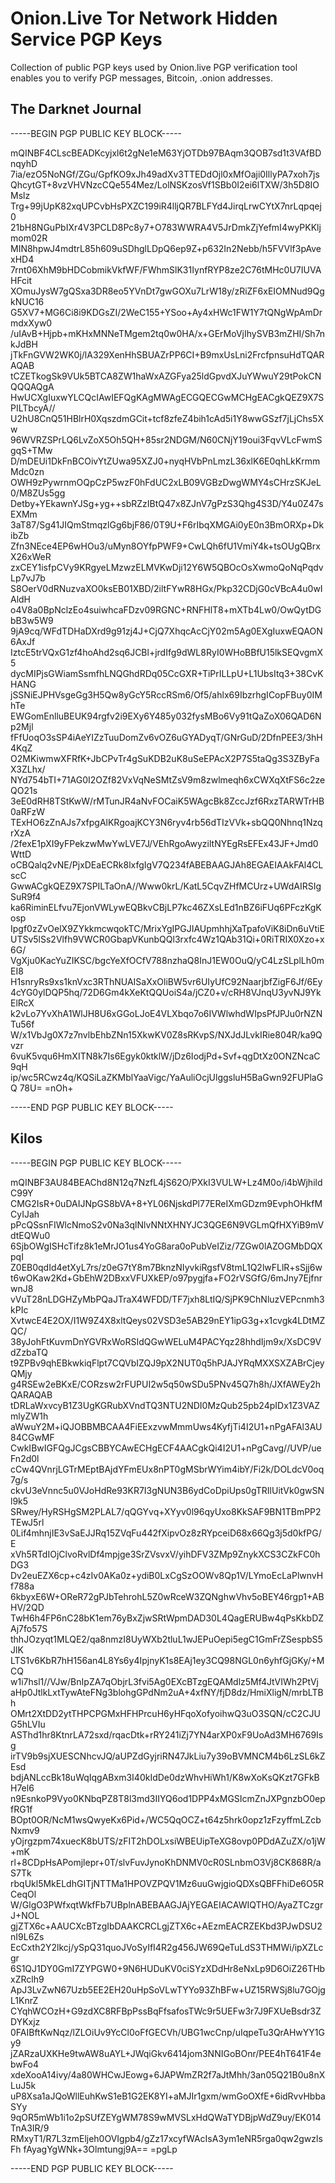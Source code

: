 # Onion.Live Tor Network Hidden Service PGP Keys
Collection of public PGP keys used by Onion.live PGP verification tool enables you to verify PGP messages, Bitcoin, .onion addresses.
## The Darknet Journal
-----BEGIN PGP PUBLIC KEY BLOCK-----

mQINBF4CLscBEADKcyjxl6t2gNe1eM63YjOTDb97BAqm3QOB7sd1t3VAfBDnqyhD
7ia/ezO5NoNGf/ZGu/GpfKO9xJh49adXv3TTEDdOjl0xMfOaji0IllyPA7xoh7js
QhcytGT+8vzVHVNzcCQe554Mez/LolNSKzosVf1SBb0I2ei6lTXW/3h5D8IOMslz
Trg+99jUpK82xqUPCvbHsPXZC199iR4lljQR7BLFYd4JirqLrwCYtX7nrLqpqej0
21bH8NGuPbIXr4V3PCLD8Pc8y7+O783WWRA4V5JrDmkZjYefmI4wyPKKljmom02R
MIN8hpwJ4mdtrL85h609uSDhglLDpQ6ep9Z+p632In2Nebb/h5FVVlf3pAvexHD4
7rnt06XhM9bHDCobmikVkfWF/FWhmSlK31IynfRYP8ze2C76tMHc0U7IUVAHFcit
XOmuJysW7gQSxa3DR8eo5YVnDt7gwGOXu7LrW18y/zRiZF6xEIOMNud9QgkNUC16
G5XV7+MG6Ci8i9KDGsZI/2WeC155+YSoo+Ay4xHWc1FW1Y7tQNgWpAmDrmdxXyw0
/uIAvB+Hjpb+mKHxMNNeTMgem2tq0w0HA/x+GErMoVjIhySVB3mZHI/Sh7nkJdBH
jTkFnGVW2WK0j/lA329XenHhSBUAZrPP6CI+B9mxUsLni2FrcfpnsuHdTQARAQAB
tCZETkogSk9VUk5BTCA8ZW1haWxAZGFya25ldGpvdXJuYWwuY29tPokCNQQQAQgA
HwUCXgIuxwYLCQcIAwIEFQgKAgMWAgECGQECGwMCHgEACgkQEZ9X7SPILTbcyA//
U2hU8CnQ51HBlrH0XqszdmGCit+tcf8zfeZ4bih1cAd5i1Y8wwGSzf7jLjChs5Xw
96WVRZSPrLQ6LvZoX5Oh5QH+85sr2NDGM/N60CNjY19oui3FqvVLcFwmSgqS+TMw
D/mDEUi1DkFnBCOivYtZUwa95XZJ0+nyqHVbPnLmzL36xlK6E0qhLkKrmmMdc0zn
OWH9zPywrnmOQpCzP5wzF0hFdUC2xLB09VGBzDwgWMY4sCHrzSKJeL0/M8ZUs5gg
Detby+YEkawnYJSg+yg++sbRZzIBtQ47x8ZJnV7gPzS3Qhg4S3D/Y4u0Z47sEXMm
3aT87/Sg41JIQmStmqzlGg6bjF86/0T9U+F6rIbqXMGAi0yE0n3BmORXp+DkibZb
Zfn3NEce4EP6wHOu3/uMyn8OYfpPWF9+CwLQh6fU1VmiY4k+tsOUgQBrxX26xWeR
zxCEY1isfpCVy9KRgyeLMzwzELMVKwDji12Y6W5QBOcOsXwmoQoNqPqdvLp7vJ7b
S8OerV0dRNuzvaXO0ksEB01XBD/2iltFYwR8HGx/Pkp32CDjG0cVBcA4u0wIAldH
o4V8a0BpNclzEo4suiwhcaFDzv09RGNC+RNFHlT8+mXTb4Lw0/OwQytDGbB3w5W9
9jA9cq/WFdTDHaDXrd9g91zj4J+CjQ7XhqcAcCjY02m5Ag0EXgIuxwEQAON6AxJf
IztcE5trVQxG1zf4hoAhd2sq6JCBl+jrdIfg9dWL8RyI0WHoBBfU15lkSEQvgmX5
dycMIPjsGWiamSsmfhLNQGhdRDq05CcGXR+TiPrILLpU+L1UbsItq3+38CvKHANG
jSSNiEJPHVsgeGg3H5Qw8yGcY5RccRSm6/Of5/ahlx69IbzrhgICopFBuy0IMhTe
EWGomEnlluBEUK94rgfv2i9EXy6Y485y032fysMBo6Vy91tQaZoX06QAD6Np2Mjl
fFfUoqO3sSP4iAeYIZzTuuDomZv6vOZ6uGYADyqT/GNrGuD/2DfnPEE3/3hH4KqZ
O2MKiwmwXFRfK+JbCPvTr4gSuKDB2uK8uSeEPAcX2P7S5taQg3S3ZByFaX3ZLhx/
NYd754bTI+71AG0I2OZf82VxVqNeSMtZsV9m8zwlmeqh6xCWXqXtFS6c2zeQO21s
3eE0dRH8TStKwW/rMTunJR4aNvFOCaiK5WAgcBk8ZccJzf6RxzTARWTrHB0aRFzW
TExHO6zZnAJs7xfpgAlKRgoajKCY3N6ryv4rb56dTIzVVk+sbQQ0Nhnq1NzqrXzA
/2fexE1pXI9yFPekzwMwYwLVE7J/VEhRgoAwyziltNYEgRsEFEx43JF+Jmd0WttD
oCBQalq2vNE/PjxDEaECRk8lxfgIgV7Q234fABEBAAGJAh8EGAEIAAkFAl4CLscC
GwwACgkQEZ9X7SPILTaOnA//Www0krL/KatL5CqvZHfMCUrz+UWdAIRSIgSuR9f4
ka6RiminELfvu7EjonVWLywEQBkvCBjLP7kc46ZXsLEd1nBZ6iFUq6PFczKgKosp
Ipgf0zZvOelX9ZYkkmcwqokTC/MrixYgIPGJIAUpmhhjXaTpafoViK8iDn6uVtiE
UTSv5lSs2Vlfh9VWCR0GbapVKunbQQl3rxfc4Wz1QAb31Qi+0RiTRIX0Xzo+x6G/
VgXju0KacYuZIKSC/bgcYeXfOCfV788nzhaQ8InJ1EW0OuQ/yC4LzSLplLh0mEI8
H1snryRs9xs1knVxc3RThNUAISaXxOliBW5vr6UIyUfC92NaarjbfZigF6Jf/6Ey
4cYG0ylDQP5hq/72D6Gm4kXeKtQQUoiS4a/jCZ0+v/cRH8VJnqU3yvNJ9YkElRcX
k2vLo7YvXhA1WlJH8U6xGGoLJoE4VLXbqo7o6IVWlwhdWIpsPfJPJu0rNZNTu56f
W/x1VbJg0X7z7nvlbEhbZNn15XkwKV0Z8sRKvpS/NXJdJLvkIRie804R/ka9Qvzr
6vuK5vqu6HmXITN8k7Is6Egyk0ktklW/jDz6IodjPd+Svf+qgDtXz0ONZNcaC9qH
ip/wc5RCwz4q/KQSiLaZKMblYaaVigc/YaAuliOcjUlggsluH5BaGwn92FUPlaGQ
78U=
=nOh+

-----END PGP PUBLIC KEY BLOCK-----
## Kilos
-----BEGIN PGP PUBLIC KEY BLOCK-----

mQINBF3AU84BEAChd8N12q7NzfL4jS62O/PXkI3VULW+Lz4M0o/i4bWjhildC99Y
CMG2IsR+0uDAIJNpGS8bVA+8+YL06NjskdPl77EReIXmGDzm9EvphOHkfMCyIJah
pPcQSsnFIWlcNmoS2v0Na3qlNlvNNtXHNYJC3QGE6N9VGLmQfHXYiB9mVdtEQWu0
6SjbOWgISHcTifz8k1eMrJO1us4YoG8ara0oPubVeIZiz/7ZGw0lAZOGMbDQXpqI
Z0EB0qdId4etXyL7rs/z0eG7tY8m7BknzNIyvkiRgsfV8tmL1Q2lwFLlR+sSjj6w
t6wOKaw2Kd+GbEhW2DBxxVFUXkEP/o97pygjfa+FO2rVSGfG/6mJny7EjfnrwnJ8
vVuT28nLDGHZyMbPQaJTraX4WFDD/TF7jxh8LtIQ/SjPK9ChNluzVEPcnmh3kPIc
XvtwcE4E2OX/I1W9Z4X8xltQeys02VSD3e5AB29nEY1ipG3g+x1cvgk4LDtMZQC/
38yJohFtKuvmDnYGVRxWoRSIdQGwWELuM4PACYqz28hhdIjm9x/XsDC9VdZzbaTQ
t9ZPBv9qhEBkwkiqFlpt7CQVbIZQJ9pX2NUT0q5hPJAJYRqMXXSXZABrCjeyQMjy
g4RSEw2eBKxE/CORzsw2rFUPUI2w5q50wSDu5PNv45Q7h8h/JXfAWEy2hQARAQAB
tDRLaWxvcyB1Z3UgKGRubXVndTQ3NTU2NDI0MzQub25pb24pIDx1Z3VAZmlyZW1h
aWwuY2M+iQJOBBMBCAA4FiEExzvwMmmUws4KyfjTi4I2U1+nPgAFAl3AU84CGwMF
CwkIBwIGFQgJCgsCBBYCAwECHgECF4AACgkQi4I2U1+nPgCavg//UVP/ueFn2d0l
cCw4QVnrjLGTrMEptBAjdYFmEUx8nPT0gMSbrWYim4ibY/Fi2k/DOLdcV0oq7g/s
ckvU3eVnnc5u0VJoHdRe93KR7I3gNUN3B6ydCoDpiUps0gTRIlUitVk0gwSNl9k5
SRwey/HyRSHgSM2PLAL7/qQGYvq+XYyv0l96qyUxo8KkSAF9BN1TBmPP2TEwJ5rl
0Lif4mhnjIE3vSaEJJRq15ZVqFu442fXipvOz8zRYpceiD68x66Qg3j5d0kfPG/E
xVh5RTdIOjClvoRvlDf4mpjge3SrZVsvxV/yihDFV3ZMp9ZnykXCS3CZkFC0hDG3
Dv2euEZX6cp+c4zIv0AKa0z+ydiB0LxCgSzOOWv8Qp1V/LYmoEcLaPlwnvHf788a
6kbyxE6W+OReR72gPJbTehrohL5Z0wRceW3ZQNghwVhv5oBEY46rgp1+ABHV/2QD
TwH6h4FP6nC28bK1em76yBxZjwSRtWpmDAD30L4QagERUBw4qPsKkbDZAj7fo57S
thhJOzyqt1MLQE2/qa8nmzI8UyWXb2tluL1wJEPuOepi5egC1GmFrZSespbS5JlK
LTS1v6KbR7hH156an4L8Ys6y4IpjnyK1s8EAj1ey3CQ98NGL0n6yhfGjGKy/+MCQ
w1i7hsl1//VJw/BnIpZA7qObjrL3fvi5Ag0EXcBTzgEQAMdlz5Mf4JtVIWh2PtVj
aHp0JtlkLxtTywAteFNg3blohgGPdNm2uA+4xfNY/fjD8dz/HmiXligN/mrbLTBh
OMrt2XtDD2ytTHPCPGMxHFHPrcuH6yHFqoXofyoihwQ3uO3SQN/cC2CJUG5hLVIu
ASThd1hr8KtnrLA72sxd/rqacDtk+rRY241iZj7YN4arXP0xF9UoAd3MH6769Isg
irTV9b9sjXUESCNhcvJQ/aUPZdGyjriRN47JkLiu7y39oBVMNCM4b6LzSL6kZEsd
bdjANLccBk18uWqIqgABxm3I40kIdDe0dzWhvHiWh1/K8wXoKsQKzt7GFkBH7el6
n9EsnkoP9Vyo0KNbqPZ8T8l3md3IIYQ6od1DPP4xMGSIcmZnJXPgnzbO0epfRG1f
BOpt0OR/NcM1wsQwyeKx6Pid+/WC5QqOCZ+t64z5hrk0opz1zFzyffmLZcbNxmv9
yOjrgzpm74xuecK8bUTS/zFIT2hDOLxsiWBEUipTeXG8ovp0PDdAZuZX/o1jW+mK
rl+8CDpHsAPomjlepr+0T/slvFuvJynoKhDNMV0cR0SLnbmO3Vj8CK868R/aS7Tk
rbqUkl5MkELdhGITjNTTMa1HPOVZPQV1Mz6uuGwjgioQDXsQBFFhiDe6O5RCeqOl
W/GlgO3PWfxqtWkfFb7UBplnABEBAAGJAjYEGAEIACAWIQTHO/AyaZTCzgrJ+NOL
gjZTX6c+AAUCXcBTzgIbDAAKCRCLgjZTX6c+AEzmEACRZEKbd3PJwDSU2nI9L6Zs
EcCxth2Y2lkcj/ySpQ31quoJVoSyIfI4R2g456JW69QeTuLdS3THMWi/ipXZLcgr
6S1QJ1DY0GmI7ZYPGW0+9N6HUDuKV0ciSYzXDdHr8eNxLp9D6OiZ26THbxZRclh9
ApJ3LvZwN67Uzb5EE2EH20uHpSoVLwTYYo93ZhBFw+UZ15RWSj8lu7GOjgL1KnrZ
CYqhWCOzH+G9zdXC8RFBpPssBqFfsafosTWc9r5UEFw3r7J9FXUeBsdr3ZDYKxjz
0FAIBftKwNqz/lZLOiUv9YcCl0oFfGECVh/UBG1wcCnp/uIqpeTu3QrAHwYY1Gy9
jZARzaUXKHe9twAW8uAYL+JWqiGkv6414jom3NNIGoBOnr/PEE4hT641F4ebwFo4
xdeXooA14ivy/4a80WHCwJEowg+6JAPWmZR2f7aJtMhh/3an05Q21B0u8nXLuJ5k
uP8Xsa1aJQoWllEuhKwS1eB1G2EK8YI+aMJIr1gxm/wmGoOXfE+6idRvvHbbaSYy
9qOR5mWb1i1o2pSUfZEYgWM78S9wMVSLxHdQWaTYDBjpWdZ9uy/EK014TnA3IR/9
RMxyT1/R7L3zmEljeh0OVIgpb4/gZz17xcyfWAcIsA3ym1eNR5rga0qw2gwzlsFh
fAyagYgWNk+3Olmtungj9A==
=pgLp

-----END PGP PUBLIC KEY BLOCK-----

